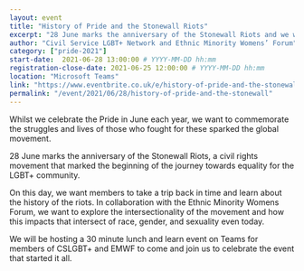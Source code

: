 ```yaml
---
layout: event
title: "History of Pride and the Stonewall Riots"
excerpt: "28 June marks the anniversary of the Stonewall Riots and we want to commemorate this by looking back to where it all started from"
author: "Civil Service LGBT+ Network and Ethnic Minority Womens’ Forum"
category: ["pride-2021"]
start-date:  2021-06-28 13:00:00 # YYYY-MM-DD hh:mm
registration-close-date: 2021-06-25 12:00:00 # YYYY-MM-DD hh:mm
location: "Microsoft Teams"
link: "https://www.eventbrite.co.uk/e/history-of-pride-and-the-stonewall-riots-tickets-158645052623"
permalink: "/event/2021/06/28/history-of-pride-and-the-stonewall"
---
```


Whilst we celebrate the Pride in June each year, we want to commemorate the struggles and lives of those who fought for these sparked the global movement.

28 June marks the anniversary of the Stonewall Riots, a civil rights movement that marked the beginning of the journey towards equality for the LGBT+ community.

On this day, we want members to take a trip back in time and learn about the history of the riots. In collaboration with the Ethnic Minority Womens Forum, we want to explore the intersectionality of the movement and how this impacts that intersect of race, gender, and sexuality even today.

We will be hosting a 30 minute lunch and learn event on Teams for members of CSLGBT+ and EMWF to come and join us to celebrate the event that started it all.